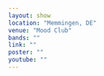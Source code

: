 ```yaml
---
layout: show
location: "Memmingen, DE"
venue: "Mood Club"
bands: ""
link: ""
poster: ""
youtube: ""
---
```



